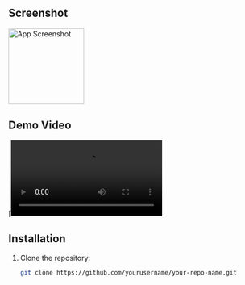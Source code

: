## Screenshot
<img src="(https://github.com/abdo-essam/MealsApp/blob/master/AppScreen.png)" alt="App Screenshot" width="150"/>


## Demo Video
[![Watch the video](https://github.com/abdo-essam/MealsApp/blob/master/Screen_recording.mp4)

## Installation
1. Clone the repository:
   ```bash
   git clone https://github.com/yourusername/your-repo-name.git
